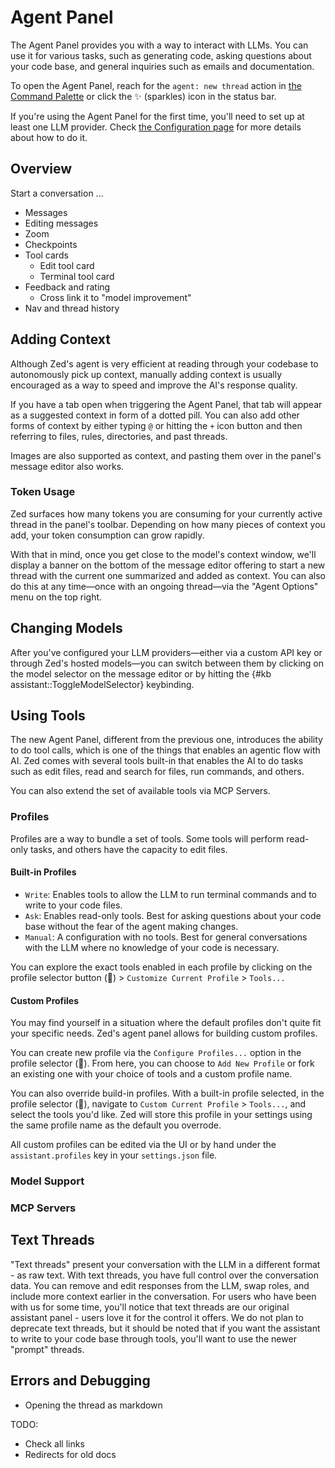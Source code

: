 # Agent Panel

The Agent Panel provides you with a way to interact with LLMs.
You can use it for various tasks, such as generating code, asking questions about your code base, and general inquiries such as emails and documentation.

To open the Agent Panel, reach for the `agent: new thread` action in [the Command Palette](./getting-started#command-palette) or click the ✨ (sparkles) icon in the status bar.

If you're using the Agent Panel for the first time, you'll need to set up at least one LLM provider.
Check [the Configuration page](./configuration.md) for more details about how to do it.

## Overview

Start a conversation ...

- Messages
- Editing messages
- Zoom
- Checkpoints
- Tool cards
  - Edit tool card
  - Terminal tool card
- Feedback and rating
  - Cross link it to "model improvement"
- Nav and thread history

## Adding Context

Although Zed's agent is very efficient at reading through your codebase to autonomously pick up context, manually adding context is usually encouraged as a way to speed and improve the AI's response quality.

If you have a tab open when triggering the Agent Panel, that tab will appear as a suggested context in form of a dotted pill.
You can also add other forms of context by either typing `@` or hitting the `+` icon button and then referring to files, rules, directories, and past threads.

Images are also supported as context, and pasting them over in the panel's message editor also works.

### Token Usage

Zed surfaces how many tokens you are consuming for your currently active thread in the panel's toolbar.
Depending on how many pieces of context you add, your token consumption can grow rapidly.

With that in mind, once you get close to the model's context window, we'll display a banner on the bottom of the message editor offering to start a new thread with the current one summarized and added as context.
You can also do this at any time—once with an ongoing thread—via the "Agent Options" menu on the top right.

## Changing Models

After you've configured your LLM providers—either via a custom API key or through Zed's hosted models—you can switch between them by clicking on the model selector on the message editor or by hitting the {#kb assistant::ToggleModelSelector} keybinding.

## Using Tools

The new Agent Panel, different from the previous one, introduces the ability to do tool calls, which is one of the things that enables an agentic flow with AI.
Zed comes with several tools built-in that enables the AI to do tasks such as edit files, read and search for files, run commands, and others.

You can also extend the set of available tools via MCP Servers.

### Profiles

Profiles are a way to bundle a set of tools.
Some tools will perform read-only tasks, and others have the capacity to edit files.

#### Built-in Profiles

- `Write`: Enables tools to allow the LLM to run terminal commands and to write to your code files.
- `Ask`: Enables read-only tools. Best for asking questions about your code base without the fear of the agent making changes.
- `Manual`: A configuration with no tools. Best for general conversations with the LLM where no knowledge of your code is necessary.

You can explore the exact tools enabled in each profile by clicking on the profile selector button (💬) > `Customize Current Profile` > `Tools...`

#### Custom Profiles

You may find yourself in a situation where the default profiles don't quite fit your specific needs. Zed's agent panel allows for building custom profiles.

You can create new profile via the `Configure Profiles...` option in the profile selector (💬).
From here, you can choose to `Add New Profile` or fork an existing one with your choice of tools and a custom profile name.

You can also override build-in profiles.
With a built-in profile selected, in the profile selector (💬), navigate to `Custom Current Profile` > `Tools...`, and select the tools you'd like.
Zed will store this profile in your settings using the same profile name as the default you overrode.

All custom profiles can be edited via the UI or by hand under the `assistant.profiles` key in your `settings.json` file.

### Model Support

### MCP Servers

## Text Threads

"Text threads" present your conversation with the LLM in a different format - as raw text.
With text threads, you have full control over the conversation data.
You can remove and edit responses from the LLM, swap roles, and include more context earlier in the conversation.
For users who have been with us for some time, you'll notice that text threads are our original assistant panel - users love it for the control it offers.
We do not plan to deprecate text threads, but it should be noted that if you want the assistant to write to your code base through tools, you'll want to use the newer "prompt" threads.

## Errors and Debugging

- Opening the thread as markdown






TODO:

- Check all links
- Redirects for old docs

